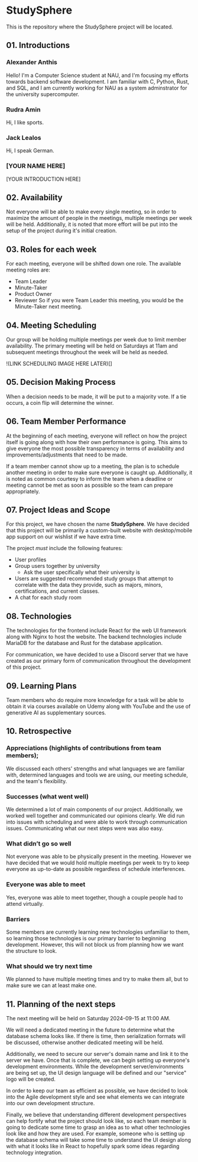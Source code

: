 # StudySphere
This is the repository where the StudySphere project will be located.

## 01. Introductions
### Alexander Anthis
Hello! I'm a Computer Science student at NAU, and I'm focusing my efforts towards backend software development. I am familiar with C, Python, Rust, and SQL, and I am currently working for NAU as a system adminstrator for the university supercomputer.

### Rudra Amin
Hi, I like sports.

### Jack Lealos
Hi, I speak German.

### \[YOUR NAME HERE]
\[YOUR INTRODUCTION HERE]

## 02. Availability
Not everyone will be able to make every single meeting, so in order to maximize the amount of people in the meetings, multiple meetings per week will be held. Additionally, it is noted that more effort will be put into the setup of the project during it's initial creation.

## 03. Roles for each week
For each meeting, everyone will be shifted down one role. The available meeting roles are:
- Team Leader
- Minute-Taker
- Product Owner
- Reviewer
So if you were Team Leader this meeting, you would be the Minute-Taker next meeting.

## 04. Meeting Scheduling
Our group will be holding multiple meetings per week due to limit member availability. The primary meeting will be held on Saturdays at 11am and subsequent meetings throughout the week will be held as needed.

!(LINK SCHEDULING IMAGE HERE LATER)[]

## 05. Decision Making Process
When a decision needs to be made, it will be put to a majority vote. If a tie occurs, a coin flip will determine the winner.

## 06. Team Member Performance
At the beginning of each meeting, everyone will reflect on how the project itself is going along with how their own performance is going. This aims to give everyone the most possible transparency in terms of availability and improvements/adjustments that need to be made.

If a team member cannot show up to a meeting, the plan is to schedule another meeting in order to make sure everyone is caught up. Additionally, it is noted as common courtesy to inform the team when a deadline or meeting cannot be met as soon as possible so the team can prepare appropriately.

## 07. Project Ideas and Scope
For this project, we have chosen the name **StudySphere**. We have decided that this project will be primarily a custom-built website with desktop/mobile app support on our wishlist if we have extra time.

The project *must* include the following features:
- User profiles
- Group users together by university
  - Ask the user specifically what their university is
- Users are suggested recommended study groups that attempt to correlate with the data they provide, such as majors, minors, certifications, and current classes.
- A chat for each study room

## 08. Technologies
The technologies for the frontend include React for the web UI framework along with Nginx to host the website. The backend technologies include MariaDB for the database and Rust for the database application.

For communication, we have decided to use a Discord server that we have created as our primary form of communication throughout the development of this project.

## 09. Learning Plans
Team members who do require more knowledge for a task will be able to obtain it via courses available on Udemy along with YouTube and the use of generative AI as supplementary sources.

## 10. Retrospective
### Appreciations (highlights of contributions from team members); 
We discussed each others' strengths and what languages we are familiar with, determined languages and tools we are using, our meeting schedule, and the team's flexibility.

### Successes (what went well)
We determined a lot of main components of our project. Additionally, we worked well together and communicated our opinions clearly. We did run into issues with scheduling and were able to work through communication issues. Communicating what our next steps were was also easy.

### What didn’t go so well
Not everyone was able to be physically present in the meeting. However we have decided that we would hold multiple meetings per week to try to keep everyone as up-to-date as possible regardless of schedule interferences.

### Everyone was able to meet
Yes, everyone was able to meet together, though a couple people had to attend virtually.

### Barriers 
Some members are currently learning new technologies unfamiliar to them, so learning those technologies is our primary barrier to beginning development. However, this will not block us from planning how we want the structure to look.

### What should we try next time
We planned to have multiple meeting times and try to make them all, but to make sure we can at least make one. 

## 11. Planning of the next steps
The next meeting will be held on Saturday 2024-09-15 at 11:00 AM.

We will need a dedicated meeting in the future to determine what the database schema looks like. If there is time, then serialization formats will be discussed, otherwise another dedicated meeting will be held.

Additionally, we need to secure our server's domain name and link it to the server we have. Once that is complete, we can begin setting up everyone's development environments. While the development server/environments are being set up, the UI design language will be defined and our "service" logo will be created.

In order to keep our team as efficient as possible, we have decided to look into the Agile development style and see what elements we can integrate into our own development structure.

Finally, we believe that understanding different development perspectives can help fortify what the project should look like, so each team member is going to dedicate some time to grasp an idea as to what other technologies look like and how they are used. For example, someone who is setting up the database schema will take some time to understand the UI design along with what it looks like in React to hopefully spark some ideas regarding technology integration. 
